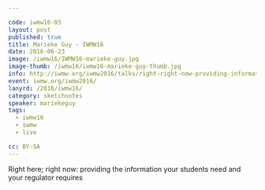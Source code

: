 ```yaml
---

code: iwmw16-03
layout: post
published: true
title: Marieke Guy - IWMW16
date: 2016-06-23
image: /iwmw16/IWMW16-marieke-guy.jpg
image-thumb: /iwmw16/iwmw16-marieke-guy-thumb.jpg
info: http://iwmw.org/iwmw2016/talks/right-right-now-providing-information-students-need-regulator-requires/
event: iwmw.org/iwmw2016/
lanyrd: /2016/iwmw16/
category: sketchnotes
speaker: mariekeguy
tags:
  - iwmw16
  - iwmw
  - live

cc: BY-SA
---
```


Right here; right now: providing the information your students need and your regulator requires
